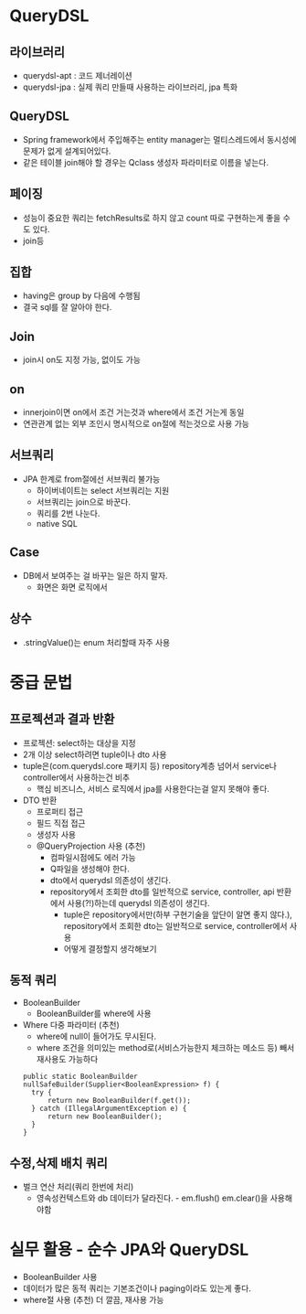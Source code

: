 # QueryDSL

## 라이브러리
- querydsl-apt : 코드 제너레이션
- querydsl-jpa : 실제 쿼리 만들때 사용하는 라이브러리, jpa 특화

## QueryDSL
- Spring framework에서 주입해주는 entity manager는 멀티스레드에서 동시성에 문제가 없게 설계되어있다.
- 같은 테이블 join해야 할 경우는 Qclass 생성자 파라미터로 이름을 넣는다.

## 페이징
- 성능이 중요한 쿼리는 fetchResults로 하지 않고 count 따로 구현하는게 좋을 수도 있다.
- join등
 
## 집합
- having은 group by 다음에 수행됨
- 결국 sql를 잘 알아야 한다.

## Join
- join시 on도 지정 가능, 없이도 가능

## on
- innerjoin이면 on에서 조건 거는것과 where에서 조건 거는게 동일
- 연관관계 없는 외부 조인시 명시적으로 on절에 적는것으로 사용 가능

## 서브쿼리
- JPA 한계로 from절에선 서브쿼리 불가능
    - 하이버네이트는 select 서브쿼리는 지원
    - 서브쿼리는 join으로 바꾼다.
    - 쿼리를 2번 나눈다.
    - native SQL
    
## Case
- DB에서 보여주는 걸 바꾸는 일은 하지 말자.
    - 화면은 화면 로직에서

## 상수
- .stringValue()는 enum 처리할때 자주 사용

# 중급 문법

## 프로젝션과 결과 반환

- 프로젝션: select하는 대상을 지정
- 2개 이상 select하려면 tuple이나 dto 사용
- tuple은(com.querydsl.core 패키지 등) repository계층 넘어서 service나 controller에서 사용하는건 비추
  - 핵심 비즈니스, 서비스 로직에서 jpa를 사용한다는걸 알지 못해야 좋다.
- DTO 반환
  - 프로퍼티 접근
  - 필드 직접 접근
  - 생성자 사용
  - @QueryProjection 사용 (추천)
    - 컴파일시점에도 에러 가능
    - Q파일을 생성해야 한다.
    - dto에서 querydsl 의존성이 생긴다.
    - repository에서 조회한 dto를 일반적으로 service, controller, api 반환에서 사용(?!)하는데 querydsl 의존성이 생긴다.
      - tuple은 repository에서만(하부 구현기술을 앞단이 알면 좋지 않다.), repository에서 조회한 dto는 일반적으로 service, controller에서 사용
      - 어떻게 결정할지 생각해보기

## 동적 쿼리

- BooleanBuilder
  - BooleanBuilder를 where에 사용
- Where 다중 파라미터 (추천)
  - where에 null이 들어가도 무시된다.
  - where 조건을 의미있는 method로(서비스가능한지 체크하는 메소드 등) 빼서 재사용도 가능하다
  ```
  public static BooleanBuilder nullSafeBuilder(Supplier<BooleanExpression> f) {
    try {
        return new BooleanBuilder(f.get());
    } catch (IllegalArgumentException e) {
        return new BooleanBuilder();
    }
  }
  ```
  
## 수정,삭제 배치 쿼리

- 벌크 연산 처리(쿼리 한번에 처리)
  - 영속성컨텍스트와 db 데이터가 달라진다. - em.flush() em.clear()을 사용해야함 
  
# 실무 활용 - 순수 JPA와 QueryDSL

- BooleanBuilder 사용
- 데이터가 많은 동적 쿼리는 기본조건이나 paging이라도 있는게 좋다.
- where절 사용 (추천) 더 깔끔, 재사용 가능